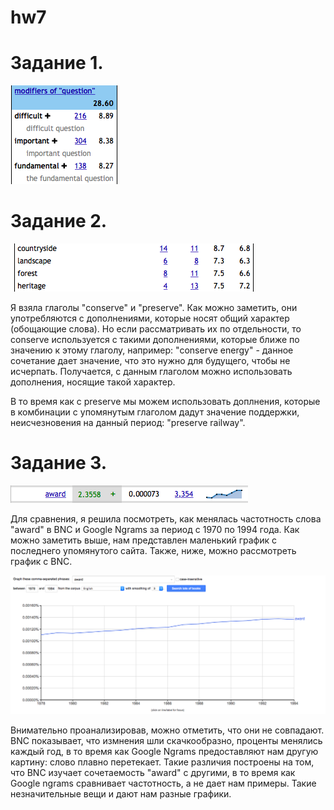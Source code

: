 # hw7
# Задание 1.

![alt-текст](https://github.com/ksenialugovaya/hw7/blob/master/Снимок%20экрана%202018-04-06%20в%209.17.04%20ПП.png "Необязательный титул")

# Задание 2.

![alt-текст](https://github.com/ksenialugovaya/hw7/blob/master/Снимок%20экрана%202018-04-06%20в%209.28.01%20ПП.png "Необязательный титул")

Я взяла глаголы "conserve" и "preserve". Как можно заметить, они употребляются с дополнениями, которые носят общий характер (обощающие слова). Но если рассматривать их по отдельности, то conserve используется с такими дополнениями, которые ближе по значению к этому глаголу, например: "conserve energy" - данное сочетание дает значение, что это нужно для будущего, чтобы не исчерпать. Получается, с данным глаголом можно использовать дополнения, носящие такой характер.

В то время как с preserve мы можем использовать доплнения, которые в комбинации с упомянутым глаголом дадут значение поддержки, неисчезновения на данный период: "preserve railway".

# Задание 3.

![alt-текст](https://github.com/ksenialugovaya/hw7/blob/master/Снимок%20экрана%202018-04-06%20в%209.50.44%20ПП.png "Необязательный титул")

Для сравнения, я решила посмотреть, как менялась частотность слова "award" в BNC и Google Ngrams за период с 1970 по 1994 года. Как можно заметить выше, нам представлен маленький график с последнего упомянутого сайта. Также, ниже, можно рассмотреть график с BNC. 

![alt-текст](https://github.com/ksenialugovaya/hw7/blob/master/Снимок%20экрана%202018-04-06%20в%209.53.17%20ПП.png "Необязательный титул")

Внимательно проанализировав, можно отметить, что они не совпадают. BNC показывает, что измнения шли скачкообразно, проценты менялись каждый год, в то время как Google Ngrams предоставляют нам другую картину: слово плавно перетекает. Такие различия построены на том, что BNC изучает сочетаемость "award" с другими, в то время как Google ngrams сравнивает частотность, а не дает нам примеры. Такие незначительные вещи и дают нам разные графики. 

